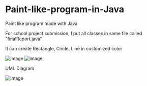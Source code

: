 # Paint-like-program-in-Java

Paint like program made with Java

For school project submission, I put all classes in same file called "finalReport.java"

It can create Rectangle, Circle, Line in customized color

![image](https://user-images.githubusercontent.com/62457417/200159504-25ebb9c9-ce10-47b7-ad6a-7e353b5d628a.png)
![image](https://user-images.githubusercontent.com/62457417/200159619-6538a0f7-c4d8-4ca7-b5d7-4a74f40f0862.png)


UML Diagram

![image](https://user-images.githubusercontent.com/62457417/200159571-706c22b7-a965-4cf7-9940-f98325d3dac6.png)


